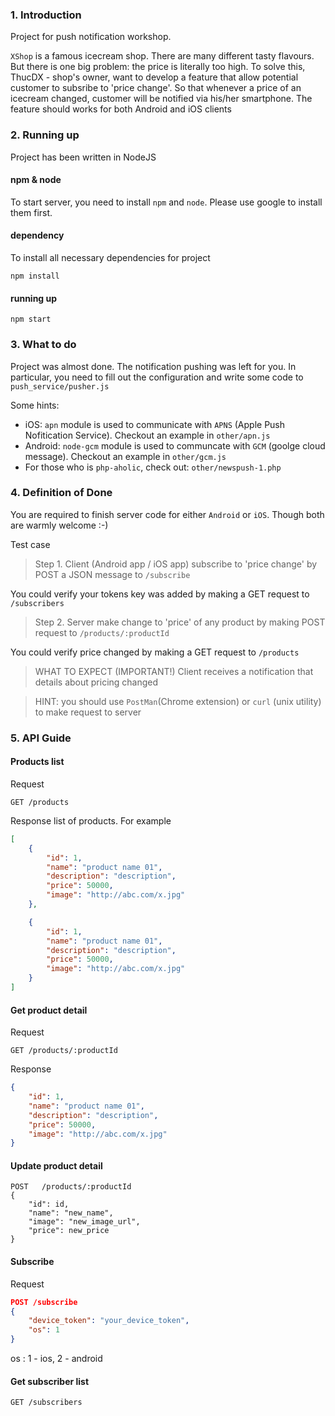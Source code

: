 ### 1. Introduction
Project for push notification workshop.

`XShop` is a famous icecream shop. There are many different tasty flavours. But there is one big problem: the price is literally too high. To solve this, ThucDX - shop's owner, want to develop a feature that allow potential customer to subsribe to 'price change'. So that whenever a price of an icecream changed, customer will be notified via his/her smartphone. The feature should works for both Android and iOS clients

### 2. Running up

Project has been written in NodeJS

#### npm & node
To start server, you need to install `npm` and `node`. Please use google to install them first.

#### dependency
To install all necessary dependencies for project
```
npm install
```

#### running up
```
npm start
```

### 3. What to do
Project was almost done. The notification pushing was left for you. In particular, you need to fill out the configuration and write some code to `push_service/pusher.js`

Some hints:
- iOS: `apn` module is used to communicate with `APNS` (Apple Push Nofitication Service). Checkout an example in `other/apn.js`
- Android: `node-gcm` module is used to communcate with `GCM` (goolge cloud message). Checkout an example in `other/gcm.js`
- For those who is `php-aholic`, check out: `other/newspush-1.php`

### 4. Definition of Done
You are required to finish server code for either `Android` or `iOS`. Though both are warmly welcome :-)

Test case
> Step 1. Client (Android app / iOS app) subscribe to 'price change' by POST a JSON message to `/subscribe`

You could verify your tokens key was added by making a GET request to `/subscribers`

> Step 2. Server make change to 'price' of any product by making POST request to `/products/:productId`

You could verify price changed by making a GET request to `/products`

> WHAT TO EXPECT (IMPORTANT!)
Client receives a notification that details about pricing changed

> HINT: you should use `PostMan`(Chrome extension) or `curl` (unix utility) to make request to server

### 5. API Guide
#### Products list
Request
```
GET /products
```

Response
list of products. For example
```JSON
[
    {
        "id": 1,
        "name": "product name 01",
        "description": "description",
        "price": 50000,
        "image": "http://abc.com/x.jpg"
    },

    {
        "id": 1,
        "name": "product name 01",
        "description": "description",
        "price": 50000,
        "image": "http://abc.com/x.jpg"
    }
]
```

#### Get product detail
Request
```
GET /products/:productId
```

Response
```JSON
{
    "id": 1,
    "name": "product name 01",
    "description": "description",
    "price": 50000,
    "image": "http://abc.com/x.jpg"
}
```

#### Update product detail

```
POST   /products/:productId
{
    "id": id,
    "name": "new_name",
    "image": "new_image_url",
    "price": new_price
}
```

#### Subscribe

Request
```JSON
POST /subscribe
{
    "device_token": "your_device_token",
    "os": 1
}
```

os : 1 - ios, 2 - android

#### Get subscriber list
```
GET /subscribers
```
